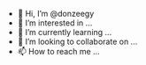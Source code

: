 - 👋 Hi, I’m @donzeegy
- 👀 I’m interested in ...
- 🌱 I’m currently learning ...
- 💞️ I’m looking to collaborate on ...
- 📫 How to reach me ...

<!---
donzeegy/donzeegy is a ✨ special ✨ repository because its `README.md` (this file) appears on your GitHub profile.
You can click the Preview link to take a look at your changes.
--->
